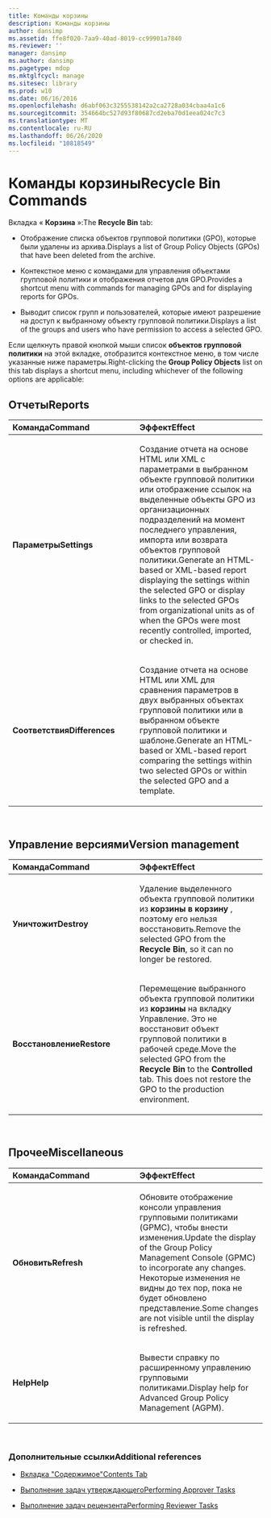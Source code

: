 ```yaml
---
title: Команды корзины
description: Команды корзины
author: dansimp
ms.assetid: ffe8f020-7aa9-40ad-8019-cc99901a7840
ms.reviewer: ''
manager: dansimp
ms.author: dansimp
ms.pagetype: mdop
ms.mktglfcycl: manage
ms.sitesec: library
ms.prod: w10
ms.date: 06/16/2016
ms.openlocfilehash: d6abf063c3255538142a2ca2728a034cbaa4a1c6
ms.sourcegitcommit: 354664bc527d93f80687cd2eba70d1eea024c7c3
ms.translationtype: MT
ms.contentlocale: ru-RU
ms.lasthandoff: 06/26/2020
ms.locfileid: "10818549"
---
```

# <span data-ttu-id="a66e6-103">Команды корзины</span><span class="sxs-lookup"><span data-stu-id="a66e6-103">Recycle Bin Commands</span></span>


<span data-ttu-id="a66e6-104">Вкладка « **Корзина** »:</span><span class="sxs-lookup"><span data-stu-id="a66e6-104">The **Recycle Bin** tab:</span></span>

-   <span data-ttu-id="a66e6-105">Отображение списка объектов групповой политики (GPO), которые были удалены из архива.</span><span class="sxs-lookup"><span data-stu-id="a66e6-105">Displays a list of Group Policy Objects (GPOs) that have been deleted from the archive.</span></span>

-   <span data-ttu-id="a66e6-106">Контекстное меню с командами для управления объектами групповой политики и отображения отчетов для GPO.</span><span class="sxs-lookup"><span data-stu-id="a66e6-106">Provides a shortcut menu with commands for managing GPOs and for displaying reports for GPOs.</span></span>

-   <span data-ttu-id="a66e6-107">Выводит список групп и пользователей, которые имеют разрешение на доступ к выбранному объекту групповой политики.</span><span class="sxs-lookup"><span data-stu-id="a66e6-107">Displays a list of the groups and users who have permission to access a selected GPO.</span></span>

<span data-ttu-id="a66e6-108">Если щелкнуть правой кнопкой мыши список **объектов групповой политики** на этой вкладке, отобразится контекстное меню, в том числе указанные ниже параметры.</span><span class="sxs-lookup"><span data-stu-id="a66e6-108">Right-clicking the **Group Policy Objects** list on this tab displays a shortcut menu, including whichever of the following options are applicable:</span></span>

## <span data-ttu-id="a66e6-109">Отчеты</span><span class="sxs-lookup"><span data-stu-id="a66e6-109">Reports</span></span>


<table>
<colgroup>
<col width="50%" />
<col width="50%" />
</colgroup>
<thead>
<tr class="header">
<th align="left"><span data-ttu-id="a66e6-110">Команда</span><span class="sxs-lookup"><span data-stu-id="a66e6-110">Command</span></span></th>
<th align="left"><span data-ttu-id="a66e6-111">Эффект</span><span class="sxs-lookup"><span data-stu-id="a66e6-111">Effect</span></span></th>
</tr>
</thead>
<tbody>
<tr class="odd">
<td align="left"><p><strong><span data-ttu-id="a66e6-112">Параметры</span><span class="sxs-lookup"><span data-stu-id="a66e6-112">Settings</span></span></strong></p></td>
<td align="left"><p><span data-ttu-id="a66e6-113">Создание отчета на основе HTML или XML с параметрами в выбранном объекте групповой политики или отображение ссылок на выделенные объекты GPO из организационных подразделений на момент последнего управления, импорта или возврата объектов групповой политики.</span><span class="sxs-lookup"><span data-stu-id="a66e6-113">Generate an HTML-based or XML-based report displaying the settings within the selected GPO or display links to the selected GPOs from organizational units as of when the GPOs were most recently controlled, imported, or checked in.</span></span></p></td>
</tr>
<tr class="even">
<td align="left"><p><strong><span data-ttu-id="a66e6-114">Соответствия</span><span class="sxs-lookup"><span data-stu-id="a66e6-114">Differences</span></span></strong></p></td>
<td align="left"><p><span data-ttu-id="a66e6-115">Создание отчета на основе HTML или XML для сравнения параметров в двух выбранных объектах групповой политики или в выбранном объекте групповой политики и шаблоне.</span><span class="sxs-lookup"><span data-stu-id="a66e6-115">Generate an HTML-based or XML-based report comparing the settings within two selected GPOs or within the selected GPO and a template.</span></span></p></td>
</tr>
</tbody>
</table>

 

## <span data-ttu-id="a66e6-116">Управление версиями</span><span class="sxs-lookup"><span data-stu-id="a66e6-116">Version management</span></span>


<table>
<colgroup>
<col width="50%" />
<col width="50%" />
</colgroup>
<thead>
<tr class="header">
<th align="left"><span data-ttu-id="a66e6-117">Команда</span><span class="sxs-lookup"><span data-stu-id="a66e6-117">Command</span></span></th>
<th align="left"><span data-ttu-id="a66e6-118">Эффект</span><span class="sxs-lookup"><span data-stu-id="a66e6-118">Effect</span></span></th>
</tr>
</thead>
<tbody>
<tr class="odd">
<td align="left"><p><strong><span data-ttu-id="a66e6-119">Уничтожит</span><span class="sxs-lookup"><span data-stu-id="a66e6-119">Destroy</span></span></strong></p></td>
<td align="left"><p><span data-ttu-id="a66e6-120">Удаление выделенного объекта групповой политики из <strong> корзины в корзину </strong> , поэтому его нельзя восстановить.</span><span class="sxs-lookup"><span data-stu-id="a66e6-120">Remove the selected GPO from the <strong>Recycle Bin</strong>, so it can no longer be restored.</span></span></p></td>
</tr>
<tr class="even">
<td align="left"><p><strong><span data-ttu-id="a66e6-121">Восстановление</span><span class="sxs-lookup"><span data-stu-id="a66e6-121">Restore</span></span></strong></p></td>
<td align="left"><p><span data-ttu-id="a66e6-122">Перемещение выбранного объекта групповой политики из <strong> корзины </strong> на <strong> </strong> вкладку Управление. Это не восстановит объект групповой политики в рабочей среде.</span><span class="sxs-lookup"><span data-stu-id="a66e6-122">Move the selected GPO from the <strong>Recycle Bin</strong> to the <strong>Controlled</strong> tab. This does not restore the GPO to the production environment.</span></span></p></td>
</tr>
</tbody>
</table>

 

## <span data-ttu-id="a66e6-123">Прочее</span><span class="sxs-lookup"><span data-stu-id="a66e6-123">Miscellaneous</span></span>


<table>
<colgroup>
<col width="50%" />
<col width="50%" />
</colgroup>
<thead>
<tr class="header">
<th align="left"><span data-ttu-id="a66e6-124">Команда</span><span class="sxs-lookup"><span data-stu-id="a66e6-124">Command</span></span></th>
<th align="left"><span data-ttu-id="a66e6-125">Эффект</span><span class="sxs-lookup"><span data-stu-id="a66e6-125">Effect</span></span></th>
</tr>
</thead>
<tbody>
<tr class="odd">
<td align="left"><p><strong><span data-ttu-id="a66e6-126">Обновить</span><span class="sxs-lookup"><span data-stu-id="a66e6-126">Refresh</span></span></strong></p></td>
<td align="left"><p><span data-ttu-id="a66e6-127">Обновите отображение консоли управления групповыми политиками (GPMC), чтобы внести изменения.</span><span class="sxs-lookup"><span data-stu-id="a66e6-127">Update the display of the Group Policy Management Console (GPMC) to incorporate any changes.</span></span> <span data-ttu-id="a66e6-128">Некоторые изменения не видны до тех пор, пока не будет обновлено представление.</span><span class="sxs-lookup"><span data-stu-id="a66e6-128">Some changes are not visible until the display is refreshed.</span></span></p></td>
</tr>
<tr class="even">
<td align="left"><p><strong><span data-ttu-id="a66e6-129">Help</span><span class="sxs-lookup"><span data-stu-id="a66e6-129">Help</span></span></strong></p></td>
<td align="left"><p><span data-ttu-id="a66e6-130">Вывести справку по расширенному управлению групповыми политиками.</span><span class="sxs-lookup"><span data-stu-id="a66e6-130">Display help for Advanced Group Policy Management (AGPM).</span></span></p></td>
</tr>
</tbody>
</table>

 

### <span data-ttu-id="a66e6-131">Дополнительные ссылки</span><span class="sxs-lookup"><span data-stu-id="a66e6-131">Additional references</span></span>

-   [<span data-ttu-id="a66e6-132">Вкладка "Содержимое"</span><span class="sxs-lookup"><span data-stu-id="a66e6-132">Contents Tab</span></span>](contents-tab-agpm30ops.md)

-   [<span data-ttu-id="a66e6-133">Выполнение задач утверждающего</span><span class="sxs-lookup"><span data-stu-id="a66e6-133">Performing Approver Tasks</span></span>](performing-approver-tasks-agpm30ops.md)

-   [<span data-ttu-id="a66e6-134">Выполнение задач рецензента</span><span class="sxs-lookup"><span data-stu-id="a66e6-134">Performing Reviewer Tasks</span></span>](performing-reviewer-tasks-agpm30ops.md)

 

 





